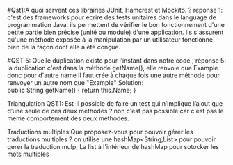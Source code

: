 #Qst1:A quoi servent ces librairies JUnit, Hamcrest et Mockito. ?
reponse 1: 
c'est des frameworks pour ecrire des tests unitaires dans le language de programmation 
Java.
ils permettent  de vérifier le bon fonctionnement
d'une petite partie bien précise (unité ou module) d'une application. Ils s'assurent qu'une 
méthode exposée à la manipulation par un utilisateur fonctionne bien de la façon dont elle a été conçue.

#QST 5: Quelle duplication existe pour l’instant dans notre code ,
réponse 5:
la duplication c'est dans la méthode getName(), elle renvoie que Example 
donc pour d'autre name il faut crée à chaque fois une autre méthode 
pour renvoyer un autre  nom que "Example"
Solution:   
public String getName() {
return this.Name;
}

Triangulation
QST1: Est-il possible de faire un test qui n’implique l’ajout que d’une seule de ces deux méthodes ?
non c'est pas possible car c'est pas le meme comportement des deux méthodes.

Traductions multiples
Que proposez-vous pour pouvoir gérer les traductions multiples ?
on utilise une hashMap<String,List> pour pouvoir gerer la traduction 
mulp; La list à l'intérieur de hashMap pour sotocker les mots multiples 



